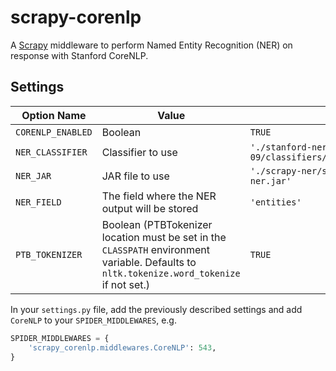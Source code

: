 # scrapy-corenlp

A [Scrapy][scrapy] middleware to perform Named Entity Recognition (NER) on response with Stanford CoreNLP.

## Settings
| Option Name     | Value                                                                                                            | Example Value                                                                |
|-----------------|------------------------------------------------------------------------------------------------------------------|------------------------------------------------------------------------------|
| `CORENLP_ENABLED` | Boolean                                                                                                          | `TRUE`                                                                         |
| `NER_CLASSIFIER`  | Classifier to use                                                                                                | `'./stanford-ner-2015-12-09/classifiers/english.all.3class.distsim.crf.ser.gz'` |
| `NER_JAR`         | JAR file to use                                                                                                  | `'./scrapy-ner/stanford-ner-2015-12-09/stanford-ner.jar'`                       |
| `NER_FIELD`       | The field where the NER output will be stored                                                                    | `'entities'`                                                                    |
| `PTB_TOKENIZER`   | Boolean (PTBTokenizer location must be set in the `CLASSPATH` environment variable. Defaults to `nltk.tokenize.word_tokenize` if not set.) | `TRUE`                                                                         |

In your `settings.py` file, add the previously described settings and add `CoreNLP` to your `SPIDER_MIDDLEWARES`, e.g.

```python
SPIDER_MIDDLEWARES = {
    'scrapy_corenlp.middlewares.CoreNLP': 543,
}
```

[scrapy]: https://scrapy.org/
